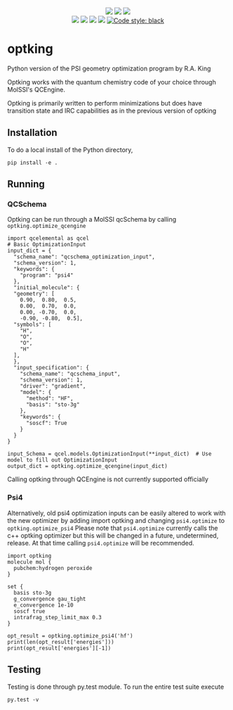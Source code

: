 <p align="center">
<br>
<a href="https://travis-ci.org/psi-rking/optking"><img src="https://travis-ci.org/psi-rking/optking.svg?branch=master"></a>
<a href="https://codecov.io/gh/psi-rking/optking"> <img src="https://codecov.io/gh/psi-rking/optking/branch/master/graph/badge.svg" /></a>
<a href="https://opensource.org/licenses/BSD-3-Clause"><img src="https://img.shields.io/badge/License-BSD%203--Clause-blue.svg" /></a>
<br>
<a href="#"> <img src="https://img.shields.io/github/release/psi-rking/optking.svg" /></a>
<a href="#"> <img src="https://img.shields.io/github/commits-since/psi-rking/optking/latest.svg" /></a>
<a href="#"> <img src="https://img.shields.io/github/release-date/psi-rking/optking.svg" /></a>
<a href="#"> <img src="https://img.shields.io/github/commit-activity/y/psi-rking/optking.svg" /></a>
<a href="#"> <img alt="Code style: black" src="https://img.shields.io/badge/code%20style-black-000000.svg"></a>
<br>
</p>


# optking
Python version of the PSI geometry optimization program by R.A. King

Optking works with the quantum chemistry code of your choice through MolSSI's QCEngine.

Optking is primarily written to perform minimizations but does have transition state and IRC capabilities as in the previous version of optking

## Installation
To do a local install of the Python directory,
```
pip install -e .
```

## Running
### QCSchema
Optking can be run through a MolSSI qcSchema by calling `optking.optimize_qcengine`

```
import qcelemental as qcel
# Basic OptimizationInput
input_dict = {
  "schema_name": "qcschema_optimization_input",
  "schema_version": 1,
  "keywords": {
    "program": "psi4"
  },
  "initial_molecule": {
  "geometry": [
    0.90,  0.80,  0.5,
    0.00,  0.70,  0.0,
    0.00, -0.70,  0.0,
    -0.90, -0.80,  0.5],
  "symbols": [
    "H",
    "O",
    "O",
    "H"
  ],
  },
  "input_specification": {
    "schema_name": "qcschema_input",
    "schema_version": 1,
    "driver": "gradient",
    "model": {
      "method": "HF",
      "basis": "sto-3g"
    },
    "keywords": {
      "soscf": True
    }
  }
}

input_Schema = qcel.models.OptimizationInput(**input_dict)  # Use model to fill out OptimizationInput
output_dict = optking.optimize_qcengine(input_dict)
```
Calling optking through QCEngine is not currently supported officially

### Psi4
Alternatively, old psi4 optimization inputs can be easily altered to work with the new optimizer by adding import optking and changing `psi4.optimize` to `optking.optimize_psi4` Please note that `psi4.optimize` currently calls the c++ optking optimizer but this will be changed in a future, undetermined, release. At that time calling `psi4.optimize` will be recommended.

```
import optking
molecule mol {
  pubchem:hydrogen peroxide
}

set {
  basis sto-3g
  g_convergence gau_tight
  e_convergence 1e-10
  soscf true
  intrafrag_step_limit_max 0.3
}

opt_result = optking.optimize_psi4('hf')
print(len(opt_result['energies']))
print(opt_result['energies'][-1])
```

## Testing
Testing is done through py.test module. To run the entire test suite execute
```
py.test -v
```
